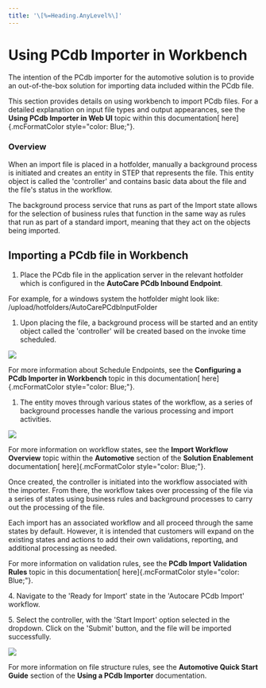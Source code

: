 ```yaml
---
title: '\[%=Heading.AnyLevel%\]'
---
```


Using PCdb Importer in Workbench
================================

The intention of the PCdb importer for the automotive solution is to
provide an out-of-the-box solution for importing data included within
the PCdb file.

This section provides details on using workbench to import PCdb files.
For a detailed explanation on input file types and output appearances,
see the **Using PCdb Importer in Web UI** topic within this
documentation[ here]{.mcFormatColor style="color: Blue;"}.

### Overview

When an import file is placed in a hotfolder, manually a background
process is initiated and creates an entity in STEP that represents the
file. This entity object is called the \'controller\' and contains basic
data about the file and the file\'s status in the workflow.

The background process service that runs as part of the Import state
allows for the selection of business rules that function in the same way
as rules that run as part of a standard import, meaning that they act on
the objects being imported.

Importing a PCdb file in Workbench
----------------------------------

1.  Place the PCdb file in the application server in the relevant
    hotfolder which is configured in the **AutoCare PCdb Inbound
    Endpoint**.

For example, for a windows system the hotfolder might look like:
/upload/hotfolders/AutoCarePCdbInputFolder

1.  Upon placing the file, a background process will be started and an
    entity object called the \'controller\' will be created based on the
    invoke time scheduled.

![](../../../../Resources/Images/Importers/Standard_AC/PCdb/Tree-AAIA.png)

For more information about Schedule Endpoints, see the **Configuring a
PCdb Importer in Workbench** topic in this documentation[
here]{.mcFormatColor style="color: Blue;"}.

1.  The entity moves through various states of the workflow, as a series
    of background processes handle the various processing and import
    activities.

![](../../../../Resources/Images/Importers/Standard_AC/PCdb/STEPWorkflow1.png)

For more information on workflow states, see the **Import Workflow
Overview** topic within the **Automotive** section of the **Solution
Enablement** documentation[ here]{.mcFormatColor style="color: Blue;"}.

Once created, the controller is initiated into the workflow associated
with the importer. From there, the workflow takes over processing of the
file via a series of states using business rules and background
processes to carry out the processing of the file.

Each import has an associated workflow and all proceed through the same
states by default. However, it is intended that customers will expand on
the existing states and actions to add their own validations, reporting,
and additional processing as needed.

For more information on validation rules, see the **PCdb Import
Validation Rules** topic in this documentation[ here]{.mcFormatColor
style="color: Blue;"}.

4\. Navigate to the \'Ready for Import\' state in the \'Autocare PCdb
Import\' workflow.

5\. Select the controller, with the \'Start Import\' option selected in
the dropdown. Click on the \'Submit\' button, and the file will be
imported successfully.

![](../../../../Resources/Images/Importers/Standard_AC/PCdb/STEPWorkflow.png)

For more information on file structure rules, see the **Automotive Quick
Start Guide** section of the **Using a PCdb Importer** documentation.
